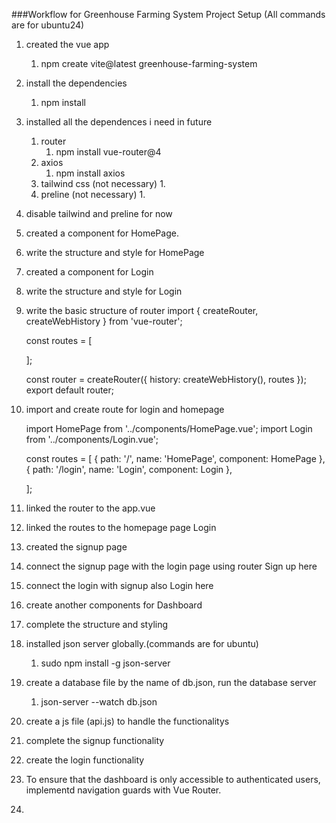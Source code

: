 ###Workflow for Greenhouse Farming System Project Setup
(All commands are for ubuntu24)
1. created the vue app
    1. npm create vite@latest greenhouse-farming-system
2. install the dependencies 
    1. npm install
3. installed all the dependences i need in future
    1. router
        1. npm install vue-router@4
    2. axios
        1. npm install axios
    3. tailwind css (not necessary)
        1.
    4. preline (not necessary)
        1. 
4. disable tailwind and preline for now
5. created a component for HomePage. 
6. write the structure and style for HomePage
7. created a component for Login
8. write the structure and style for Login
9. write the basic structure of router
    import { createRouter, createWebHistory } from 'vue-router';

	const routes = [
        
	  
	];

	const router = createRouter({
	  history: createWebHistory(),
	  routes
	});
	export default router;
10. import and create route for login and homepage

    import HomePage from '../components/HomePage.vue';
    import Login from '../components/Login.vue';

    const routes = [
	  {
	    path: '/',
	    name: 'HomePage',
	    component: HomePage
	  },
	  {
	    path: '/login',
	    name: 'Login',
	    component: Login
	  },
	  
	];


11. linked the router to the app.vue
    <router-view></router-view>
12. linked the routes to the homepage page
    <router-link to="/login">Login</router-link>
13. created the signup page
14. connect the signup page with the login page using router
    <router-link to="/sign-up"> Sign up here</router-link> 
15. connect the login with signup also
    <router-link to="/login"> Login here</router-link>
16. create another components for Dashboard
17. complete the structure and styling
18. installed json server globally.(commands are for ubuntu)
    1. sudo npm install -g json-server
19. create a database file by the name of db.json, run the database server
    1. json-server --watch db.json
20. create a js file (api.js) to handle the functionalitys
21. complete the signup functionality
21. create the login functionality
22. To ensure that the dashboard is only accessible to authenticated users, implementd navigation guards with Vue Router.
23. 